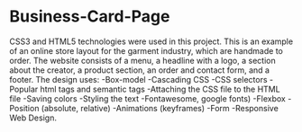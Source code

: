 # Business-Card-Page
CSS3 and HTML5 technologies were used in this project.
This is an example of an online store layout for the garment industry, which are handmade to order.
The website consists of a menu, a headline with a logo, a section about the creator, a product section, an order and contact form, and a footer.
The design uses:
-Box-model
-Cascading CSS
-CSS selectors
-Popular html tags and semantic tags
-Attaching the CSS file to the HTML file 
-Saving colors
-Styling the text
-Fontawesome, google fonts)
-Flexbox 
-Position (absolute, relative)
-Animations (keyframes)
-Form 
-Responsive Web Design.
